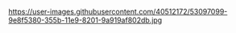 https://user-images.githubusercontent.com/40512172/53097099-9e8f5380-355b-11e9-8201-9a919af802db.jpg
